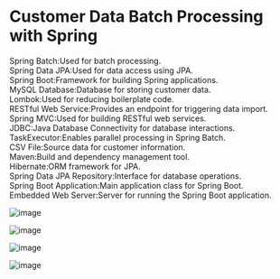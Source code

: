 # Customer Data Batch Processing with Spring #

Spring Batch:Used for batch processing.     
Spring Data JPA:Used for data access using JPA.     
Spring Boot:Framework for building Spring applications.     
MySQL Database:Database for storing customer data.      
Lombok:Used for reducing boilerplate code.      
RESTful Web Service:Provides an endpoint for triggering data import.     
Spring MVC:Used for building RESTful web services.     
JDBC:Java Database Connectivity for database interactions.     
TaskExecutor:Enables parallel processing in Spring Batch.     
CSV File:Source data for customer information.     
Maven:Build and dependency management tool.     
Hibernate:ORM framework for JPA.     
Spring Data JPA Repository:Interface for database operations.    
Spring Boot Application:Main application class for Spring Boot.     
Embedded Web Server:Server for running the Spring Boot application.     






![image](https://github.com/satyamjaysawal/Spring-Boot-Spring-Batch-Processing-Projects/assets/108862706/b6e739e1-cb32-4b17-8508-f832f4a8653f)

![image](https://github.com/satyamjaysawal/Spring-Boot-Spring-Batch-Processing-Projects/assets/108862706/e1faca06-89d7-4d24-a90b-6594d731aedd)

![image](https://github.com/satyamjaysawal/Spring-Boot-Spring-Batch-Processing-Projects/assets/108862706/cdebdfda-c0b9-4e64-9b2b-6d9c730c90e2)

![image](https://github.com/satyamjaysawal/Spring-Boot-Spring-Batch-Processing-Projects/assets/108862706/5ad3226b-2241-4759-9790-98623adea85d)
